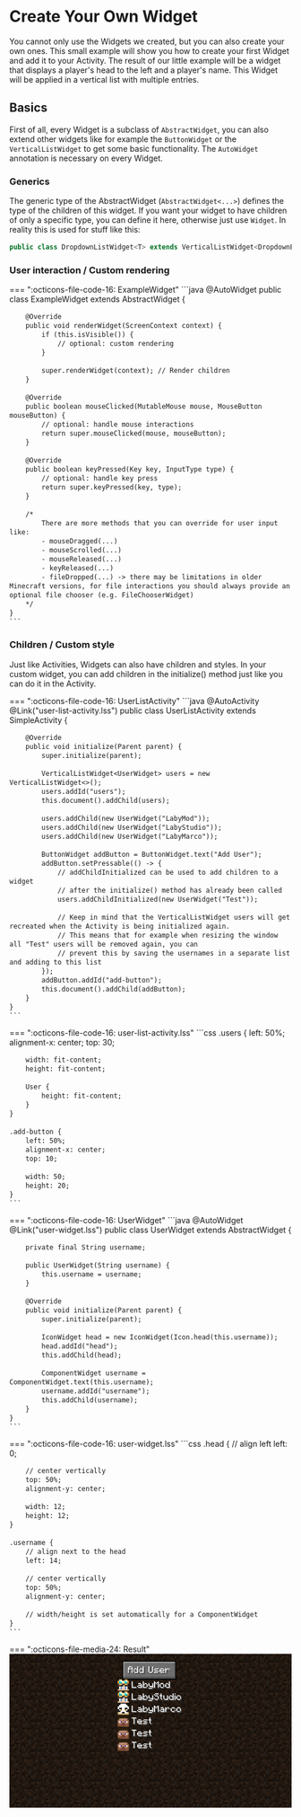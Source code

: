# Create Your Own Widget

You cannot only use the Widgets we created, but you can also create your own ones.
This small example will show you how to create your first Widget and add it to your Activity.
The result of our little example will be a widget that displays a player's head to the left and a player's name.
This Widget will be applied in a vertical list with multiple entries.

## Basics

First of all, every Widget is a subclass of `AbstractWidget`, you can also extend other widgets like
for example the `ButtonWidget` or the `VerticalListWidget` to get some basic functionality. The `AutoWidget` annotation
is necessary on every Widget.

### Generics

The generic type of the AbstractWidget (`AbstractWidget<...>`) defines the type of the children of this widget.
If you want your widget to have children of only a specific type, you can define it here, otherwise just use `Widget`.
In reality this is used for stuff like this:
```java
public class DropdownListWidget<T> extends VerticalListWidget<DropdownEntryWidget<T>> {}
```

### User interaction / Custom rendering

=== ":octicons-file-code-16: ExampleWidget"
    ```java
    @AutoWidget
    public class ExampleWidget extends AbstractWidget<Widget> {
    
        @Override
        public void renderWidget(ScreenContext context) {
            if (this.isVisible()) {
                // optional: custom rendering
            }
            
            super.renderWidget(context); // Render children
        }
    
        @Override
        public boolean mouseClicked(MutableMouse mouse, MouseButton mouseButton) {
            // optional: handle mouse interactions
            return super.mouseClicked(mouse, mouseButton);
        }
    
        @Override
        public boolean keyPressed(Key key, InputType type) {
            // optional: handle key press
            return super.keyPressed(key, type);
        }
        
        /*
            There are more methods that you can override for user input like:
            - mouseDragged(...)
            - mouseScrolled(...)
            - mouseReleased(...)
            - keyReleased(...)
            - fileDropped(...) -> there may be limitations in older Minecraft versions, for file interactions you should always provide an optional file chooser (e.g. FileChooserWidget)
        */
    }
    ```

### Children / Custom style

Just like Activities, Widgets can also have children and styles. In your custom widget, you can add children in the initialize() method just like
you can do it in the Activity.

=== ":octicons-file-code-16: UserListActivity"
    ```java
    @AutoActivity
    @Link("user-list-activity.lss")
    public class UserListActivity extends SimpleActivity {
    
        @Override
        public void initialize(Parent parent) {
            super.initialize(parent);
    
            VerticalListWidget<UserWidget> users = new VerticalListWidget<>();
            users.addId("users");
            this.document().addChild(users);
    
            users.addChild(new UserWidget("LabyMod"));
            users.addChild(new UserWidget("LabyStudio"));
            users.addChild(new UserWidget("LabyMarco"));
    
            ButtonWidget addButton = ButtonWidget.text("Add User");
            addButton.setPressable(() -> {
                // addChildInitialized can be used to add children to a widget 
                // after the initialize() method has already been called
                users.addChildInitialized(new UserWidget("Test"));
                
                // Keep in mind that the VerticalListWidget users will get recreated when the Activity is being initialized again.
                // This means that for example when resizing the window all "Test" users will be removed again, you can
                // prevent this by saving the usernames in a separate list and adding to this list
            });
            addButton.addId("add-button");
            this.document().addChild(addButton);
        }
    }
    ```

=== ":octicons-file-code-16: user-list-activity.lss"
    ```css
    .users {
        left: 50%;
        alignment-x: center;
        top: 30;
        
        width: fit-content;
        height: fit-content;
        
        User {
            height: fit-content;
        }
    }
    
    .add-button {
        left: 50%;
        alignment-x: center;
        top: 10;
        
        width: 50;
        height: 20;
    }
    ```

=== ":octicons-file-code-16: UserWidget"
    ```java
    @AutoWidget
    @Link("user-widget.lss")
    public class UserWidget extends AbstractWidget<Widget> {
        
        private final String username;
        
        public UserWidget(String username) {
            this.username = username;
        }
        
        @Override
        public void initialize(Parent parent) {
            super.initialize(parent);
    
            IconWidget head = new IconWidget(Icon.head(this.username));
            head.addId("head");
            this.addChild(head);
    
            ComponentWidget username = ComponentWidget.text(this.username);
            username.addId("username");
            this.addChild(username);
        }
    }
    ```

=== ":octicons-file-code-16: user-widget.lss"
    ```css
    .head {
        // align left
        left: 0;
        
        // center vertically
        top: 50%;
        alignment-y: center;
        
        width: 12;
        height: 12;
    }
    
    .username {
        // align next to the head
        left: 14;
        
        // center vertically
        top: 50%;
        alignment-y: center;
        
        // width/height is set automatically for a ComponentWidget
    }
    ```

=== ":octicons-file-media-24: Result"
    ![Custom-Widget-Result](/assets/files/screenshots/lss-custom-widget-example.png)
